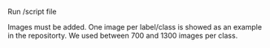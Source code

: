 Run /script file


Images must be added. One image per label/class is showed as an example in the repositorty. We used between 700 and 1300 images per class.
